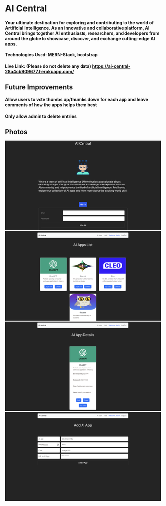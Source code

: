 # AI Central

#### Your ultimate destination for exploring and contributing to the world of Artificial Intelligence. As an innovative and collaborative platform, AI Central brings together AI enthusiasts, researchers, and developers from around the globe to showcase, discover, and exchange cutting-edge AI apps.

#### Technologies Used: MERN-Stack, bootstrap

#### Live Link: (Please do not delete any data) https://ai-central-28a4cb909677.herokuapp.com/


## Future Improvements 
#### Allow users to vote thumbs up/thumbs down for each app and leave comments of how the apps helps them best
#### Only allow admin to delete entries

## Photos
![AI Central Login](./public/ai-central-login.png)
![AI Central Apps](./public/ai-central-apps.png)
![AI Central Details](./public/ai-central-details.png)
![AI Central Form](./public/ai-central-form.png)